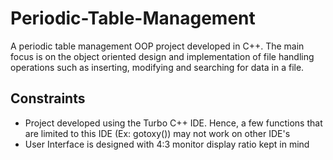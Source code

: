 # Periodic-Table-Management

A periodic table management OOP project developed in C++. 
The main focus is on the object oriented design and implementation of file handling operations such as inserting, modifying and searching for data in a file. 
  
## Constraints

- Project developed using the Turbo C++ IDE. Hence, a few functions that are limited to this IDE (Ex: gotoxy()) may not work on other IDE's
- User Interface is designed with 4:3 monitor display ratio kept in mind 
